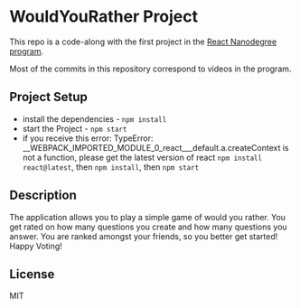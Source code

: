 # WouldYouRather Project

This repo is a code-along with the first project in the [React Nanodegree program](https://www.udacity.com/course/react-nanodegree--nd019).

Most of the commits in this repository correspond to videos in the program.

## Project Setup
* install the dependencies - `npm install`
* start the Project - `npm start`
* if you receive this error: TypeError: __WEBPACK_IMPORTED_MODULE_0_react___default.a.createContext is not a function, 
please get the latest version of react `npm install react@latest`, then `npm install`, then `npm start`

## Description

The application allows you to play a simple game of would you rather. You get rated on how many questions you create and how many questions you answer. You are ranked amongst your friends, so you better get started! Happy Voting!

## License

MIT

